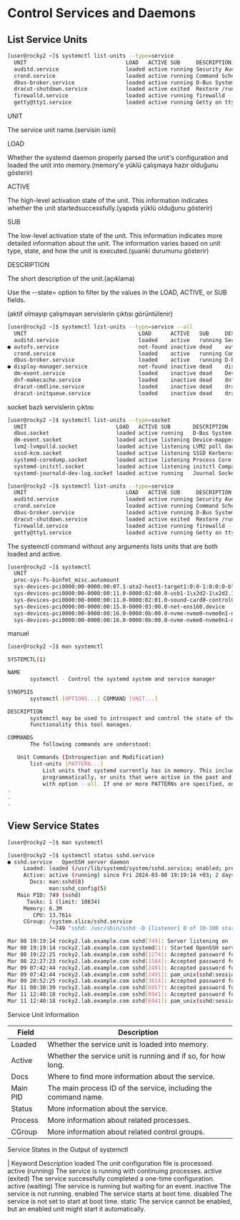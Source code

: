 # Control Services and Daemons


## List Service Units

```sh
[user@rocky2 ~]$ systemctl list-units --type=service
  UNIT                               LOAD   ACTIVE SUB     DESCRIPTION
  auditd.service                     loaded active running Security Auditing Service
  crond.service                      loaded active running Command Scheduler
  dbus-broker.service                loaded active running D-Bus System Message Bus
  dracut-shutdown.service            loaded active exited  Restore /run/initramfs on shutdown
  firewalld.service                  loaded active running firewalld - dynamic firewall daemon
  getty@tty1.service                 loaded active running Getty on tty1
```

UNIT

The service unit name.(servisin ismi)

LOAD

Whether the systemd daemon properly parsed the unit's configuration and loaded the unit into memory.(memory'e yüklü çalışmaya hazır olduğunu gösterir)

ACTIVE

The high-level activation state of the unit. This information indicates whether the unit startedsuccessfully.(yapıda yüklü olduğunu gösterir)

SUB

The low-level activation state of the unit. This information indicates more detailed information about the unit. The information varies based on unit type, state, and how the unit is executed.(şuanki durumunu gösterir)

DESCRIPTION

The short description of the unit.(açıklama)

 Use the --state= option to filter by the values in the LOAD, ACTIVE, or SUB fields.

(aktif olmayıp çalışmayan servislerin çıktısı görüntülenir)

```sh
[user@rocky2 ~]$ systemctl list-units --type=service --all
  UNIT                                   LOAD      ACTIVE   SUB     DESCRIPTION
  auditd.service                         loaded    active   running Security Auditing Service
● autofs.service                         not-found inactive dead    autofs.service
  crond.service                          loaded    active   running Command Scheduler
  dbus-broker.service                    loaded    active   running D-Bus System Message Bus
● display-manager.service                not-found inactive dead    display-manager.service
  dm-event.service                       loaded    inactive dead    Device-mapper event daemon
  dnf-makecache.service                  loaded    inactive dead    dnf makecache
  dracut-cmdline.service                 loaded    inactive dead    dracut cmdline hook
  dracut-initqueue.service               loaded    inactive dead    dracut initqueue hook
```

socket bazlı servislerin çıktısı

```sh
[user@rocky2 ~]$ systemctl list-units --type=socket
  UNIT                            LOAD   ACTIVE SUB       DESCRIPTION
  dbus.socket                     loaded active running   D-Bus System Message Bus Socket
  dm-event.socket                 loaded active listening Device-mapper event daemon FIFOs
  lvm2-lvmpolld.socket            loaded active listening LVM2 poll daemon socket
  sssd-kcm.socket                 loaded active listening SSSD Kerberos Cache Manager responder socket
  systemd-coredump.socket         loaded active listening Process Core Dump Socket
  systemd-initctl.socket          loaded active listening initctl Compatibility Named Pipe
  systemd-journald-dev-log.socket loaded active running   Journal Socket (/dev/log)

```



```sh
[user@rocky2 ~]$ systemctl list-units --type=service
  UNIT                               LOAD   ACTIVE SUB     DESCRIPTION
  auditd.service                     loaded active running Security Auditing Service
  crond.service                      loaded active running Command Scheduler
  dbus-broker.service                loaded active running D-Bus System Message Bus
  dracut-shutdown.service            loaded active exited  Restore /run/initramfs on shutdown
  firewalld.service                  loaded active running firewalld - dynamic firewall daemon
  getty@tty1.service                 loaded active running Getty on tty1
```

The systemctl command without any arguments lists units that are both loaded and active.

```sh
[user@rocky2 ~]$ systemctl
  UNIT                                                                                                     LOAD   ACTIVE SUB       DESCRIPTION                                                   >
  proc-sys-fs-binfmt_misc.automount                                                                        loaded active running   Arbitrary Executable File Formats File System Automount Point >
  sys-devices-pci0000:00-0000:00:07.1-ata2-host1-target1:0:0-1:0:0:0-block-sr0.device                      loaded active plugged   VMware_Virtual_IDE_CDROM_Drive Rocky-9-3-x86_64-dvd
  sys-devices-pci0000:00-0000:00:11.0-0000:02:00.0-usb1-1\x2d2-1\x2d2.1-1\x2d2.1:1.0-bluetooth-hci0.device loaded active plugged   /sys/devices/pci0000:00/0000:00:11.0/0000:02:00.0/usb1/1-2/1-2>
  sys-devices-pci0000:00-0000:00:11.0-0000:02:01.0-sound-card0-controlC0.device                            loaded active plugged   /sys/devices/pci0000:00/0000:00:11.0/0000:02:01.0/sound/card0/>
  sys-devices-pci0000:00-0000:00:15.0-0000:03:00.0-net-ens160.device                                       loaded active plugged   VMXNET3 Ethernet Controller
  sys-devices-pci0000:00-0000:00:16.0-0000:0b:00.0-nvme-nvme0-nvme0n1-nvme0n1p1.device                     loaded active plugged   VMware Virtual NVMe Disk 1
  sys-devices-pci0000:00-0000:00:16.0-0000:0b:00.0-nvme-nvme0-nvme0n1-nvme0n1p2.device                     loaded active plugged   VMware Virtual NVMe Disk 2
```

manuel

```sh
[user@rocky2 ~]$ man systemctl

SYSTEMCTL(1)                                                                              systemctl                                                                              SYSTEMCTL(1)

NAME
       systemctl - Control the systemd system and service manager

SYNOPSIS
       systemctl [OPTIONS...] COMMAND [UNIT...]

DESCRIPTION
       systemctl may be used to introspect and control the state of the "systemd" system and service manager. Please refer to systemd(1) for an introduction into the basic concepts and
       functionality this tool manages.

COMMANDS
       The following commands are understood:

   Unit Commands (Introspection and Modification)
       list-units [PATTERN...]
           List units that systemd currently has in memory. This includes units that are either referenced directly or through a dependency, units that are pinned by applications
           programmatically, or units that were active in the past and have failed. By default only units which are active, have pending jobs, or have failed are shown; this can be changed
           with option --all. If one or more PATTERNs are specified, only units matching one of them are shown.
.
.
.

```


## View Service States


```sh
[user@rocky2 ~]$ man systemctl

[user@rocky2 ~]$ systemctl status sshd.service
● sshd.service - OpenSSH server daemon
     Loaded: loaded (/usr/lib/systemd/system/sshd.service; enabled; preset: enabled)
     Active: active (running) since Fri 2024-03-08 19:19:14 +03; 2 days ago
       Docs: man:sshd(8)
             man:sshd_config(5)
   Main PID: 749 (sshd)
      Tasks: 1 (limit: 10834)
     Memory: 6.3M
        CPU: 13.761s
     CGroup: /system.slice/sshd.service
             └─749 "sshd: /usr/sbin/sshd -D [listener] 0 of 10-100 startups"

Mar 08 19:19:14 rocky2.lab.example.com sshd[749]: Server listening on :: port 22.
Mar 08 19:19:14 rocky2.lab.example.com systemd[1]: Started OpenSSH server daemon.
Mar 08 19:22:25 rocky2.lab.example.com sshd[1274]: Accepted password for user from 192.168.2.1 port 60782 ssh2
Mar 08 22:27:23 rocky2.lab.example.com sshd[1584]: Accepted password for user from 192.168.2.1 port 55851 ssh2
Mar 09 07:42:44 rocky2.lab.example.com sshd[2491]: Accepted password for user from 192.168.2.1 port 57367 ssh2
Mar 09 07:42:44 rocky2.lab.example.com sshd[2491]: pam_unix(sshd:session): session opened for user user(uid=1000) by (uid=0)
Mar 09 20:52:25 rocky2.lab.example.com sshd[3814]: Accepted password for user from 192.168.2.1 port 61205 ssh2
Mar 11 00:38:39 rocky2.lab.example.com sshd[6057]: Accepted password for user from 192.168.2.1 port 53193 ssh2
Mar 11 12:40:18 rocky2.lab.example.com sshd[6941]: Accepted password for user from 192.168.2.1 port 59228 ssh2
Mar 11 12:40:18 rocky2.lab.example.com sshd[6941]: pam_unix(sshd:session): session opened for user user(uid=1000) by (uid=0)

```

Service Unit Information

|   Field    |  Description     
|--|--|
| Loaded | Whether the service unit is loaded into memory. |
| Active | Whether the service unit is running and if so, for how long.
| Docs   | Where to find more information about the service. |
| Main PID | The main process ID of the service, including the command name. |
| Status | More information about the service. |
| Process | More information about related processes. |
| CGroup | More information about related control groups. |



Service States in the Output of systemctl

| Keyword Description
loaded The unit configuration file is processed.
active (running) The service is running with continuing processes.
active (exited) The service successfully completed a one-time configuration.
active (waiting) The service is running but waiting for an event.
inactive The service is not running.
enabled The service starts at boot time.
disabled The service is not set to start at boot time.
static The service cannot be enabled, but an enabled unit might start it
automatically.
